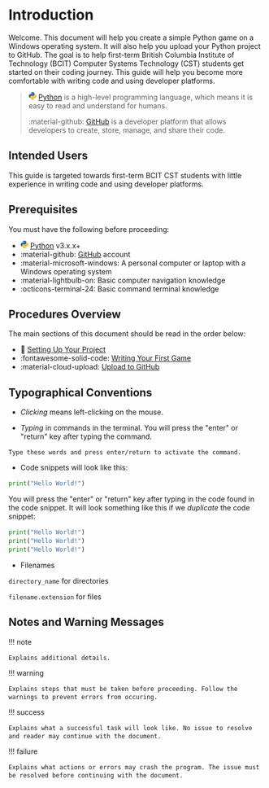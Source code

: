 # Introduction

Welcome. This document will help you create a simple Python game on a Windows operating system. It will also help you upload your Python project to GitHub. The goal is to help first-term British Columbia Institute of Technology (BCIT) Computer Systems Technology (CST) students get started on their coding journey. This guide will help you become more comfortable with writing code and using developer platforms.

> ![PythonIcon](./assets/python_icon_small.png) [Python](https://www.python.org/) is a high-level programming language, which means it is easy to read and understand for humans.
>
> :material-github: [GitHub](https://github.com/) is a developer platform that allows developers to create, store, manage, and share their code.

## Intended Users

This guide is targeted towards first-term BCIT CST students with little experience in writing code and using developer platforms.

## Prerequisites

You must have the following before proceeding:

-   ![PythonIcon](./assets/python_icon_small.png) [Python](https://www.python.org/downloads/) v3.x.x+
-   :material-github: [GitHub](https://github.com/) account
-   :material-microsoft-windows: A personal computer or laptop with a Windows operating system
-   :material-lightbulb-on: Basic computer navigation knowledge
-   :octicons-terminal-24: Basic command terminal knowledge

## Procedures Overview

The main sections of this document should be read in the order below:

-   :file_folder: [Setting Up Your Project](./Setting%20Up%20Your%20Project.md)
-   :fontawesome-solid-code: [Writing Your First Game](./Writing%20Your%20First%20Game.md)
-   :material-cloud-upload: [Upload to GitHub](Upload%20to%20GitHub.md)

## Typographical Conventions

-   _Clicking_ means left-clicking on the mouse.

-   _Typing_ in commands in the terminal. You will press the "enter" or "return" key after typing the command.

```
Type these words and press enter/return to activate the command.
```

-   Code snippets will look like this:

```py
print("Hello World!")
```

You will press the "enter" or "return" key after typing in the code found in the code snippet. It will look something like this if we _duplicate_ the code snippet:

```py
print("Hello World!")
print("Hello World!")
print("Hello World!")
```

-   Filenames

`directory_name` for directories

`filename.extension` for files

## Notes and Warning Messages

!!! note

    Explains additional details.

!!! warning

    Explains steps that must be taken before proceeding. Follow the warnings to prevent errors from occuring.

!!! success

    Explains what a successful task will look like. No issue to resolve and reader may continue with the document.

!!! failure

    Explains what actions or errors may crash the program. The issue must be resolved before continuing with the document.
